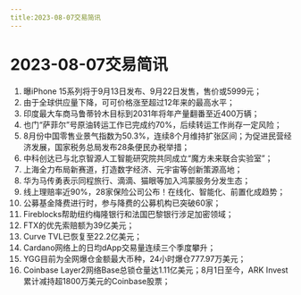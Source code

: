 ```yaml
---
title:2023-08-07交易简讯
---
```

# 2023-08-07交易简讯
1. 曝iPhone 15系列将于9月13日发布、9月22日发售，售价或5999元；
2. 由于全球供应量下降，可可价格涨至超过12年来的最高水平；
3. 印度最大车商马鲁蒂铃木目标到2031年将年产量翻番至近400万辆；
4. 也门“萨菲尔”号原油转运工作已完成约70%，后续转运工作尚存一定风险；
5. 8月份中国零售业景气指数为50.3%，连续8个月维持扩张区间；为促进民营经济发展，国家税务总局发布28条便民办税举措；
6. 中科创达已与北京智源人工智能研究院共同成立“魔方未来联合实验室”；
7. 上海全力布局新赛道，打造数字经济、元宇宙等创新策源高地；
8. 华为马传勇表示同程旅行、滴滴、猫眼等加入鸿蒙服务分发生态；
9. 线上理赔率近90%，28家保险公司公布！在线化、智能化、前置化成趋势；
10. 公募基金降费进行时，参与降费的公募机构已突破60家；
11. Fireblocks帮助纽约梅隆银行和法国巴黎银行涉足加密领域；
12. FTX的优先索赔额为39亿美元；
13. Curve TVL已恢复至22.2亿美元；
14. Cardano网络上的日均dApp交易量连续三个季度攀升；
15. YGG目前为全网爆仓金额最大币种，24小时爆仓777.97万美元；
16. Coinbase Layer2网络Base总锁仓量达1.11亿美元；8月1日至今，ARK Invest累计减持超1800万美元的Coinbase股票；